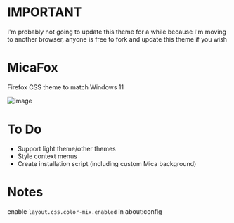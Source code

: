 # IMPORTANT
I'm probably not going to update this theme for a while because I'm moving to another browser, anyone is free to fork and update this theme if you wish

# MicaFox
Firefox CSS theme to match Windows 11

![image](https://user-images.githubusercontent.com/33189136/153510744-52faefda-cd11-44b0-b7b9-3d4c273a01cc.png)

# To Do
- Support light theme/other themes
- Style context menus
- Create installation script (including custom Mica background)

# Notes
enable `layout.css.color-mix.enabled` in about:config
